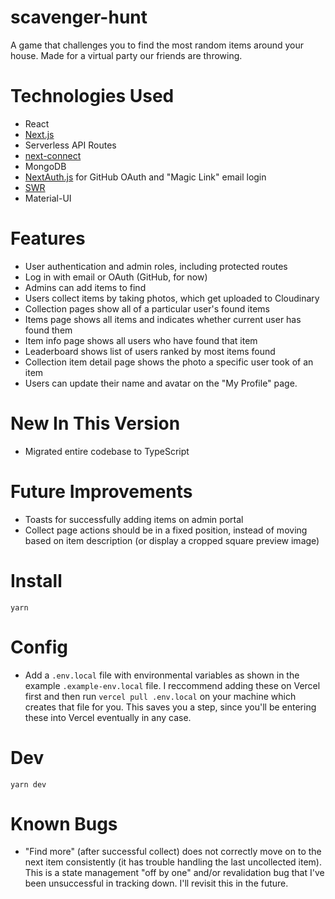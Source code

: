 # scavenger-hunt

A game that challenges you to find the most random items around your house. Made for a virtual party our friends are throwing.

# Technologies Used

- React
- [Next.js](https://nextjs.org)
- Serverless API Routes
- [next-connect](https://github.com/hoangvvo/next-connect)
- MongoDB
- [NextAuth.js](https://next-auth.js.org) for GitHub OAuth and "Magic Link" email login
- [SWR](https://swr.vercel.app)
- Material-UI

# Features

- User authentication and admin roles, including protected routes
- Log in with email or OAuth (GitHub, for now)
- Admins can add items to find
- Users collect items by taking photos, which get uploaded to Cloudinary
- Collection pages show all of a particular user's found items
- Items page shows all items and indicates whether current user has found them
- Item info page shows all users who have found that item
- Leaderboard shows list of users ranked by most items found
- Collection item detail page shows the photo a specific user took of an item
- Users can update their name and avatar on the "My Profile" page.

# New In This Version

- Migrated entire codebase to TypeScript

# Future Improvements

- Toasts for successfully adding items on admin portal
- Collect page actions should be in a fixed position, instead of moving based on item description (or display a cropped square preview image)

# Install

`yarn`

# Config

- Add a `.env.local` file with environmental variables as shown in the example `.example-env.local` file. I reccommend adding these on Vercel first and then run `vercel pull .env.local` on your machine which creates that file for you. This saves you a step, since you'll be entering these into Vercel eventually in any case.

# Dev

`yarn dev`

# Known Bugs

- "Find more" (after successful collect) does not correctly move on to the next item consistently (it has trouble handling the last uncollected item). This is a state management "off by one" and/or revalidation bug that I've been unsuccessful in tracking down. I'll revisit this in the future.
